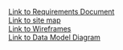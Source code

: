 [Link to Requirements Document](./Requirements.md)
<br />[Link to site map](./sitemap.png)
<br />[Link to Wireframes](./Wireframes.pdf)
<br />[Link to Data Model Diagram](./datamodeldiagram.png)

